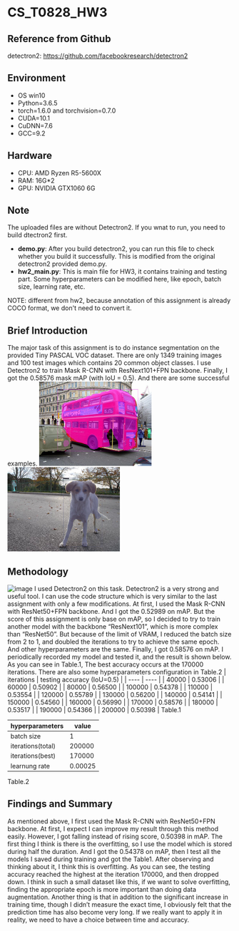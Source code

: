 # CS_T0828_HW3

## Reference from Github
 detectron2: https://github.com/facebookresearch/detectron2
## Environment
 - OS win10
 - Python=3.6.5
 - torch=1.6.0 and torchvision=0.7.0
 - CUDA=10.1
 - CuDNN=7.6
 - GCC=9.2
 ## Hardware
 - CPU: AMD Ryzen R5-5600X
 - RAM: 16G*2
 - GPU: NVIDIA GTX1060 6G
 
 ## Note
 The uploaded files are without Detectron2. If you wnat to run, you need to build dtectron2 first.
  - **demo.py**: After you build detectron2, you can run this file to check whether you build it successfully. This is modified from the original detectron2 provided demo.py.
  - **hw2_main.py**: This is main file for HW3, it contains training and testing part. Some hyperparameters can be modified here, like epoch, batch size, learning rate, etc.
  
  NOTE: different from hw2, because annotation of this assignment is already COCO format, we don't need to convert it.
  
  ## Brief Introduction
  The major task of this assignment is to do instance segmentation on the provided Tiny PASCAL VOC dataset. There are only 1349 training images and 100 test images which contains 20 common object classes. I use Detectron2 to train Mask R-CNN with ResNext101+FPN backbone. Finally, I got the 0.58576 mask mAP (with IoU = 0.5). And there are some successful examples.
  <img src="https://github.com/kyliao426/CS_T0828_HW3/blob/main/example%20images/2008_003141.jpg" width="50%" height="50%"><img src="https://github.com/kyliao426/CS_T0828_HW3/blob/main/example%20images/2010_001908.jpg" width="50%"  height="50%"> 
  
  ## Methodology
  ![image](https://i.imgur.com/R5mKkNj.png)
  I used Detectron2 on this task. Detectron2 is a very strong and useful tool.  I can use the code structure which is very similar to the last assignment with only a few modifications. 
	At first, I used the Mask R-CNN with ResNet50+FPN backbone. And I got the 0.52989 on mAP. But the score of this assignment is only base on mAP, so I decided to try to train another model with the backbone “ResNext101”, which is more complex than “ResNet50”. But because of the limit of VRAM, I reduced the batch size from 2 to 1, and doubled the iterations to try to achieve the same epoch. And other hyperparameters are the same. Finally, I got 0.58576 on mAP. I periodically recorded my model and tested it, and the result is shown below. As you can see in Table.1, The best accuracy occurs at the 170000 iterations. There are also some hyperparameters configuration in Table.2
  | iterations | testing accuracy (IoU=0.5) |
  | ---- | ---- |
  | 40000 | 0.53006 |
  | 60000 | 0.50902 |
  | 80000 | 0.56500 |
  | 100000 | 0.54378 |
  | 110000 | 0.53554 |
  | 120000 | 0.55789 |
  | 130000 | 0.56200 |
  | 140000 | 0.54141 |
  | 150000 | 0.54560 |
  | 160000 | 0.56990 |
  | 170000 | 0.58576 |
  | 180000 | 0.53517 |
  | 190000 | 0.54366 |
  | 200000 | 0.50398 |
  Table.1
  
  | hyperparameters | value |
  | ---- | ---- |
  | batch size | 1 |
  | iterations(total) | 200000 |
  | iterations(best) | 170000 |
  | learnung rate | 0.00025 |
  Table.2

  
  ## Findings and Summary
  As mentioned above, I first used the Mask R-CNN with ResNet50+FPN backbone. At first, I expect I can improve my result through this method easily. However, I got falling instead of rising score, 0.50398 in mAP. The first thing I think is there is the overfitting, so I use the model which is stored during half the duration. And I got the 0.54378 on mAP, then I test all the models I saved during training and got the Table1. After observing and thinking about it, I think this is overfitting. As you can see, the testing accuracy reached the highest at the iteration 170000, and then dropped down. I think in such a small dataset like this, if we want to solve overfitting, finding the appropriate epoch is more important than doing data augmentation. Another thing is that in addition to the significant increase in training time, though I didn’t measure the exact time, I obviously felt that the prediction time has also become very long. If we really want to apply it in reality, we need to have a choice between time and accuracy.
